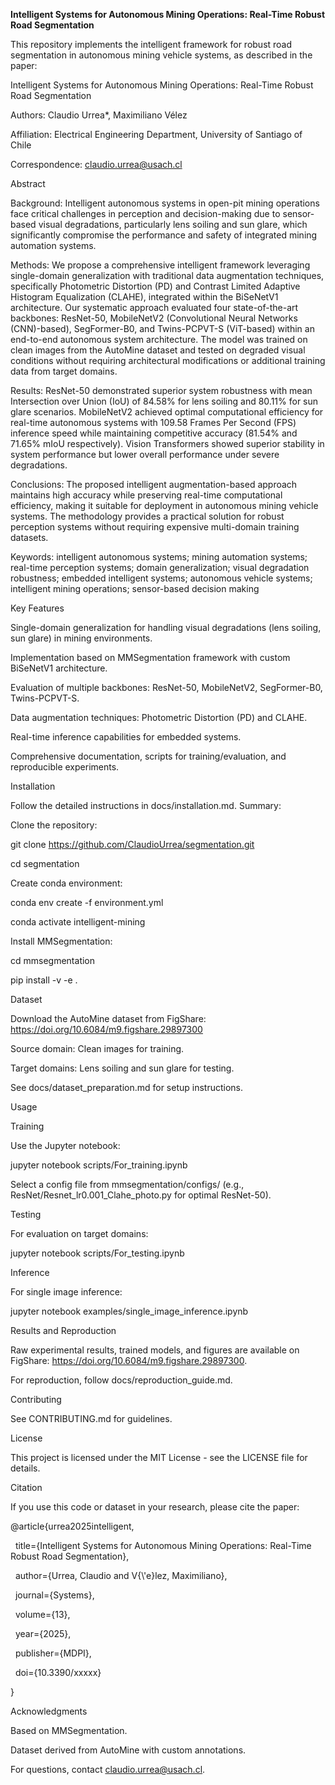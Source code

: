 **Intelligent Systems for Autonomous Mining Operations: Real-Time Robust Road Segmentation**



This repository implements the intelligent framework for robust road segmentation in autonomous mining vehicle systems, as described in the paper:

Intelligent Systems for Autonomous Mining Operations: Real-Time Robust Road Segmentation 

Authors: Claudio Urrea\*, Maximiliano Vélez

Affiliation: Electrical Engineering Department, University of Santiago of Chile

Correspondence: claudio.urrea@usach.cl

Abstract

Background: Intelligent autonomous systems in open-pit mining operations face critical challenges in perception and decision-making due to sensor-based visual degradations, particularly lens soiling and sun glare, which significantly compromise the performance and safety of integrated mining automation systems.

Methods: We propose a comprehensive intelligent framework leveraging single-domain generalization with traditional data augmentation techniques, specifically Photometric Distortion (PD) and Contrast Limited Adaptive Histogram Equalization (CLAHE), integrated within the BiSeNetV1 architecture. Our systematic approach evaluated four state-of-the-art backbones: ResNet-50, MobileNetV2 (Convolutional Neural Networks (CNN)-based), SegFormer-B0, and Twins-PCPVT-S (ViT-based) within an end-to-end autonomous system architecture. The model was trained on clean images from the AutoMine dataset and tested on degraded visual conditions without requiring architectural modifications or additional training data from target domains.

Results: ResNet-50 demonstrated superior system robustness with mean Intersection over Union (IoU) of 84.58% for lens soiling and 80.11% for sun glare scenarios. MobileNetV2 achieved optimal computational efficiency for real-time autonomous systems with 109.58 Frames Per Second (FPS) inference speed while maintaining competitive accuracy (81.54% and 71.65% mIoU respectively). Vision Transformers showed superior stability in system performance but lower overall performance under severe degradations.

Conclusions: The proposed intelligent augmentation-based approach maintains high accuracy while preserving real-time computational efficiency, making it suitable for deployment in autonomous mining vehicle systems. The methodology provides a practical solution for robust perception systems without requiring expensive multi-domain training datasets.

Keywords: intelligent autonomous systems; mining automation systems; real-time perception systems; domain generalization; visual degradation robustness; embedded intelligent systems; autonomous vehicle systems; intelligent mining operations; sensor-based decision making

Key Features



Single-domain generalization for handling visual degradations (lens soiling, sun glare) in mining environments.

Implementation based on MMSegmentation framework with custom BiSeNetV1 architecture.

Evaluation of multiple backbones: ResNet-50, MobileNetV2, SegFormer-B0, Twins-PCPVT-S.

Data augmentation techniques: Photometric Distortion (PD) and CLAHE.

Real-time inference capabilities for embedded systems.

Comprehensive documentation, scripts for training/evaluation, and reproducible experiments.



Installation

Follow the detailed instructions in docs/installation.md. Summary:



Clone the repository:

git clone https://github.com/ClaudioUrrea/segmentation.git

cd segmentation





Create conda environment:

conda env create -f environment.yml

conda activate intelligent-mining





Install MMSegmentation:

cd mmsegmentation

pip install -v -e .







Dataset

Download the AutoMine dataset from FigShare: https://doi.org/10.6084/m9.figshare.29897300



Source domain: Clean images for training.

Target domains: Lens soiling and sun glare for testing.



See docs/dataset\_preparation.md for setup instructions.

Usage

Training

Use the Jupyter notebook:

jupyter notebook scripts/For\_training.ipynb



Select a config file from mmsegmentation/configs/ (e.g., ResNet/Resnet\_lr0.001\_Clahe\_photo.py for optimal ResNet-50).

Testing

For evaluation on target domains:

jupyter notebook scripts/For\_testing.ipynb



Inference

For single image inference:

jupyter notebook examples/single\_image\_inference.ipynb



Results and Reproduction

Raw experimental results, trained models, and figures are available on FigShare: https://doi.org/10.6084/m9.figshare.29897300.

For reproduction, follow docs/reproduction\_guide.md.

Contributing

See CONTRIBUTING.md for guidelines.

License

This project is licensed under the MIT License - see the LICENSE file for details.

Citation

If you use this code or dataset in your research, please cite the paper:

@article{urrea2025intelligent,

&nbsp; title={Intelligent Systems for Autonomous Mining Operations: Real-Time Robust Road Segmentation},

&nbsp; author={Urrea, Claudio and V{\\'e}lez, Maximiliano},

&nbsp; journal={Systems},

&nbsp; volume={13},

&nbsp; year={2025},

&nbsp; publisher={MDPI},

&nbsp; doi={10.3390/xxxxx}

}



Acknowledgments



Based on MMSegmentation.

Dataset derived from AutoMine with custom annotations.



For questions, contact claudio.urrea@usach.cl.

